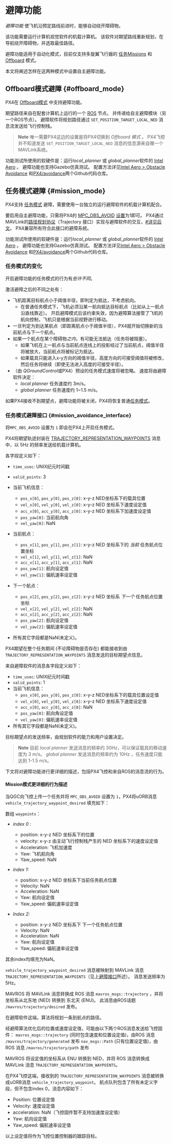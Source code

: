 # 避障功能

*避障功能* 使飞机沿预定路线前进时，能够自动绕开障碍物。

该功能需要运行计算机视觉软件的机载计算机。 该软件对期望路线重新规划，在导航绕开障碍物，并选取最佳路径。

避障功能适用于自动化模式，目前仅支持多旋翼飞行器的 [任务Missions](#mission_mode) 和 [Offboard](#offboard_mode) 模式。

本文将阐述怎样在这两种模式中设置自主避障功能。

## Offboard模式避障 {#offboard_mode}

PX4在 [Offboard模式](../flight_modes/offboard.md) 中支持避障功能。

期望路径来自在配套计算机上运行的一个 [ROS](http://dev.px4.io/en/ros/) 节点。 并传递给自主避障模块（另一个ROS节点）。 避障软件将规划路径通过 `SET_POSITION_TARGET_LOCAL_NED` 消息流发送给飞行控制栈。

> **Note** 唯一需要PX4这边的设置是将PX4切换到 *Offboard 模式* 。 PX4飞控并不知道发送 `SET_POSITION_TARGET_LOCAL_NED` 消息的信息源来自哪一个MAVLink系统。

功能测试所使用的软硬件是：运行*local_planner* 或 *global_planner*软件的 [Intel Aero](../flight_controller/intel_aero.md) 。 避障功能也支持Gazebo仿真测试。 配置方法详见[Intel Aero > Obstacle Avoidance](../flight_controller/intel_aero.md#obstacle-avoidance) 和[PX4/avoidance](https://github.com/PX4/avoidance#obstacle-detection-and-avoidance)两个Github代码仓库。

## 任务模式避障 {#mission_mode}

PX4支持 [任务模式](../flight_modes/mission.md) 避障，需要使用一台独立的运行避障软件的机载计算机配合。

要启用自主避障功能，只需将PX4的 [MPC_OBS_AVOID](../advanced_config/parameter_reference.md#MPC_OBS_AVOID) [设置](../advanced_config/parameters.md)为1即可。 PX4通过MAVLink的[路径规划协议](https://mavlink.io/en/services/trajectory.html)（Trajectory 接口）实现与避障软件的交互，[#详见后文](#mission_avoidance_interface)。 PX4兼容所有符合此接口的避障系统。

功能测试所使用的软硬件是：运行*local_planner* 或 *global_planner*软件的 [Intel Aero](../flight_controller/intel_aero.md) 。 避障功能也支持Gazebo仿真测试。 配置方法详见[Intel Aero > Obstacle Avoidance](../flight_controller/intel_aero.md#obstacle-avoidance) 和[PX4/avoidance](https://github.com/PX4/avoidance#obstacle-detection-and-avoidance)两个Github代码仓库。

### 任务模式的变化

开启避障功能的任务模式的行为有*些许不同*。

激活避障之后的不同之处有：

- 飞机距离目标航点小于阈值半径，即判定为抵达，不考虑航向。 
  - 在普通任务模式下，飞机必须沿某一航向抵达目标航点（比如从上一航点沿直线靠近）。 开启避障模式后该约束失效，因为避障算法接管了飞机的航向控制，飞机只是根据当前视野进行移动。 
- 一旦判定为到达某航点（即距离航点小于阈值半径），PX4就开始切换新的当前航点与下一个航点。
- 如果一个航点在某个障碍物*之内*，有可能无法抵达（任务将被阻塞）。 
  - 如果飞机在上一航点与当前航点连线上的投影经过了当前航点，阈值半径将被放大，当前航点将被标记为抵达。
  - 如果载具只能进入x-y方向的阈值半径，高度方向的可接受阈值将被修改，然后任务将继续（即使无法进入高度的可接受半径）。
- （由 *QGroundControl*或PX4）预设的任务模式速度将被忽略。 速度将由避障软件决定： 
  - *local planner* 任务速度约 3m/s。
  - *global planner* 任务速度约 1~1.5 m/s。

如果PX4接收不到期望点，避障功能将被关闭，PX4将恢复普通[任务模式](../flight_modes/mission.md)。

### 任务模式避障接口 {#mission_avoidance_interface}

将`MPC_OBS_AVOID` 设置为 `1` 即会在PX4上开启任务模式。

PX4将期望轨迹封装在 [TRAJECTORY_REPRESENTATION_WAYPOINTS](https://mavlink.io/en/messages/common.html#TRAJECTORY_REPRESENTATION_WAYPOINTS) 消息中，以 5Hz 的频率发送给机载计算机。

各字段定义如下：

- `time_usec`: UNIX纪元时间戳
- `valid_points`: 3
- 当前飞机信息： 
  - `pos_x[0]`, `pos_y[0]`, `pos_z[0]`: x-y-z NED坐标系下的载具位置
  - `vel_x[0]`, `vel_y[0]`, `vel_z[0]`: x-y-z NED 坐标系下速度设定值
  - `acc_x[0]`, `acc_y[0]`, `acc_z[0]`: x-y-z NED 坐标系下加速度设定值
  - `pos_yaw[0]`: 当前航向角
  - `vel_yaw[0]`: NaN

- 当前航点：
  
  - `pos_x[1]`, `pos_y[1]`, `pos_z[1]`: x-y-z NED 坐标系下的 *当前* 任务航点位置坐标
  - `vel_x[1]`, `vel_y[1]`, `vel_z[1]`: NaN
  - `acc_x[1]`, `acc_y[1]`, `acc_z[1]`: NaN
  - `pos_yaw[1]`: 航向设定值
  - `vel_yaw[1]`: 偏航速率设定值

- 下一个航点：
  
  - `pos_x[2]`, `pos_y[2]`, `pos_z[2]`: x-y-z NED 坐标系 *下一个* 任务航点位置坐标
  - `vel_x[2]`, `vel_y[2]`, `vel_z[2]`: NaN
  - `acc_x[2]`, `acc_y[2]`, `acc_z[2]`: NaN
  - `pos_yaw[2]`: 航向设定值
  - `vel_yaw[2]`: 偏航速率设定值
- 所有其它字段都是NaN(未定义)。 

PX4期望在整个任务期间 (不论障碍物是否存在) 都能接收到由`TRAJECTORY_REPRESENTATION_WAYPOINTS` 消息发送的目标期望点信息。

来自避障软件的消息各字段定义如下：

- `time_usec`: UNIX纪元时间戳
- `valid_points`: 1
- 当前飞机信息： 
  - `pos_x[0]`, `pos_y[0]`, `pos_z[0]`: x-y-z NED坐标系下的载具位置设定值
  - `vel_x[0]`, `vel_y[0]`, `vel_z[0]`: x-y-z NED 坐标系下速度设定值
  - `acc_x[0]`, `acc_y[0]`, `acc_z[0]`: NaN
  - `pos_yaw[0]`: 航向角设定值
  - `vel_yaw[0]`: 偏航速率设定值
- 所有其它字段都是NaN(未定义)。 

目标期望点的发送频率，由规划软件的能力和用户设置决定。

> **Note** 目前 *local planner* 发送消息的频率约 30Hz，可以保证载具的移动速度为 3 m/s。 *global planner* 发送消息的频率约为 10Hz ，任务速度只能达到 1-1.5 m/s。

下文将对避障功能进行更详细的描述，包括PX4飞控和来自ROS的消息流的行为。

#### Mission模式更详细的行为描述

当QGC向飞控上传一个任务并将 `MPC_OBS_AVOID` 设置为 `1`，PX4将uORB消息 `vehicle_trajectory_waypoint_desired` 填充如下：

数组 `waypoints`：

- *index 0 :*
  
  - position: x-y-z NED 坐标系下的位置
  - velocity: x-y-z 由主动飞行控制栈产生的 NED 坐标系下的速度设定值
  - Acceleration: 飞机加速度
  - Yaw: 飞机航向角
  - Yaw_speed: NaN

- *index 1:*
  
  - position: x-y-z NED 坐标系下当前任务航点位置
  - Velocity: NaN
  - Acceleration: NaN
  - Yaw: 航向设定值
  - Yaw_speed: 偏航速率设定值

- *Index 2:*
  
  - position: x-y-z NED 坐标系下 下一个任务航点位置
  - Velocity: NaN
  - Acceleration: NaN
  - Yaw: 航向设定值
  - Yaw_speed: 偏航速率设定值

其余index均填充为NaN。

`vehicle_trajectory_waypoint_desired` 消息被映射到 MAVLink 消息 `TRAJECTORY_REPRESENTATION_WAYPOINTS`（见上[避障接口](#mission_avoidance_interface)所述）。 消息发送频率为5Hz。

MAVROS 将 MAVLink 消息转换成 ROS 消息 `mavros_msgs::trajectory` ，并将坐标系从北东地 (NED) 转换到 东北天 (ENU)。 此消息由ROS话题 `/mavros/trajectory/desired` 发布。

在避障软件这端，算法将规划一条到航点的路径。

经避障算法优化后的位置或速度设定值，可能由以下两个ROS消息发送给飞控固件： `mavros_msgs::trajectory` (同时包含速度和位置设定值)，由ROS 消息 `/mavros/trajectory/generated` 发布 `nav_msgs::Path` (只有位置设定值)，由 ROS 消息 `/mavros/trajectory/path` 发布

MAVROS 将设定值的坐标系从 ENU 转换到 NED，并将 ROS 消息转换成 MAVLink 消息 `TRAJECTORY_REPRESENTATION_WAYPOINTS`。

在PX4飞控这端，接收到的 `TRAJECTORY_REPRESENTATION_WAYPOINTS` 消息被转换成uORB消息 `vehicle_trajectory_waypoint`。 航点队列包含了所有未定义字段，但不包含index 0，消息内容如下：

- Position: 位置设定值
- Velocity: 速度设定值
- acceleration: NaN（飞控固件暂不支持加速度设定值）
- Yaw: 航向设定值
- Yaw_speed: 偏航速率设定值

以上设定值将作为飞控位置控制器的跟踪目标。

<!-- ## Further Information -->

<!-- @mrivi is expert! -->

<!-- Issue with discussion : https://github.com/PX4/Devguide/issues/530 -->

<!-- PR for mavlink docs: https://github.com/mavlink/mavlink-devguide/pull/133 -->